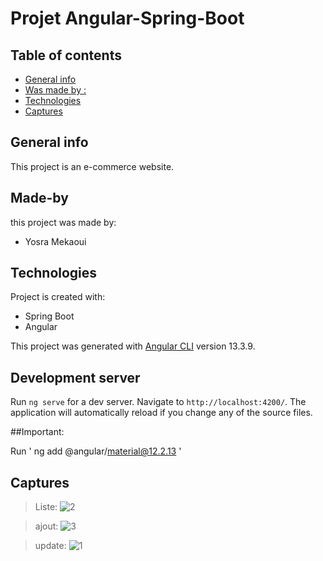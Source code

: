 # Projet Angular-Spring-Boot 
## Table of contents
* [General info](#general-info)
* [Was made by :](#Made-by)
* [Technologies](#technologies)
* [Captures](#captures)

## General info
This project is an e-commerce website.

## Made-by
this project was made by:
* Yosra Mekaoui
 


	
## Technologies
Project is created with:
* Spring Boot
* Angular


This project was generated with [Angular CLI](https://github.com/angular/angular-cli) version 13.3.9.

## Development server

Run `ng serve` for a dev server. Navigate to `http://localhost:4200/`. The application will automatically reload if you change any of the source files.




##Important:

Run ' ng add @angular/material@12.2.13  '

## Captures

>Liste:
![2](https://user-images.githubusercontent.com/61566287/205298948-8af6d556-7823-4c32-b4bb-bb5ef593d309.PNG)

>ajout:
![3](https://user-images.githubusercontent.com/61566287/205299128-55fc3b72-b562-4f89-b08a-0e2f1d7c37f4.PNG)

>update:
![1](https://user-images.githubusercontent.com/61566287/205299053-63f2b31b-767f-4dcb-9ee4-94a1860ab8e8.PNG)
